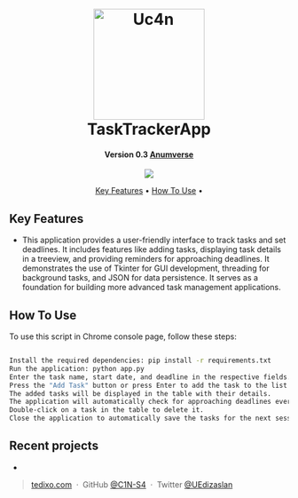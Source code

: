 
<h1 align="center">
  <br>
  <a href="https://www.uc4n.com"><img src="https://i.ibb.co/k6FC4xP/DALL-E-2023-03-24-16-18-13-3d-fire-logo-in-blue-color-removebg-preview-1.png" alt="Uc4n" width="200"></a>
  <br>
  TaskTrackerApp
  <br>
</h1>

<h4 align="center">Version 0.3 <a href="http://www.uc4n.com/" target="_blank">Anumverse</a></h4>

<p align="center">
  <a href="https://www.paypal.me/">
    <img src="https://img.shields.io/badge/$-donate-ff69b4.svg?maxAge=2592000&amp;style=flat">
  </a>
</p>

<p align="center">
  <a href="#key-features">Key Features</a> •
  <a href="#how-to-use">How To Use</a> •
</p>

## Key Features

*  This application provides a user-friendly interface to track tasks and set deadlines. It includes features like adding tasks, displaying task details in a treeview, and providing reminders for approaching deadlines. It demonstrates the use of Tkinter for GUI development, threading for background tasks, and JSON for data persistence. It serves as a foundation for building more advanced task management applications.



## How To Use

To use this script in Chrome console page, follow these steps:

```bash

Install the required dependencies: pip install -r requirements.txt
Run the application: python app.py
Enter the task name, start date, and deadline in the respective fields.
Press the "Add Task" button or press Enter to add the task to the list.
The added tasks will be displayed in the table with their details.
The application will automatically check for approaching deadlines every minute and show reminders if the deadline has passed.
Double-click on a task in the table to delete it.
Close the application to automatically save the tasks for the next session.
```


## Recent projects

- 
> [tedixo.com](https://www.tedixo.ca/) &nbsp;&middot;&nbsp;
> GitHub [@C1N-S4](https://github.com/C4N-S4) &nbsp;&middot;&nbsp;
> Twitter [@UEdizaslan](https://twitter.com/UEdizaslan)


